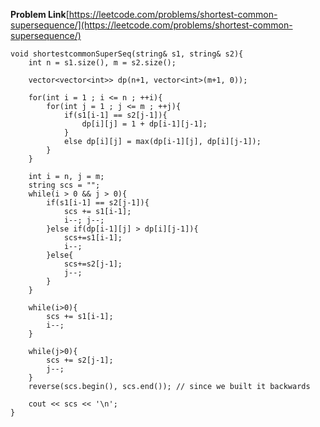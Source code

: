 **Problem Link**[https://leetcode.com/problems/shortest-common-supersequence/](https://leetcode.com/problems/shortest-common-supersequence/)

```
void shortestcommonSuperSeq(string& s1, string& s2){
	int n = s1.size(), m = s2.size();
	
	vector<vector<int>> dp(n+1, vector<int>(m+1, 0));
	
	for(int i = 1 ; i <= n ; ++i){
		for(int j = 1 ; j <= m ; ++j){
			if(s1[i-1] == s2[j-1]){
				dp[i][j] = 1 + dp[i-1][j-1];
			}
			else dp[i][j] = max(dp[i-1][j], dp[i][j-1]);
		}
	}
	
	int i = n, j = m;
	string scs = "";
	while(i > 0 && j > 0){
		if(s1[i-1] == s2[j-1]){
			scs += s1[i-1];
			i--; j--;
		}else if(dp[i-1][j] > dp[i][j-1]){
			scs+=s1[i-1];
			i--;
		}else{
			scs+=s2[j-1];
			j--;
		}
	}
	
	while(i>0){
		scs += s1[i-1];
		i--;
	}
	
	while(j>0){
		scs += s2[j-1];
		j--;
	}
	reverse(scs.begin(), scs.end()); // since we built it backwards
	
	cout << scs << '\n';
}
```